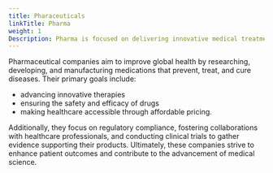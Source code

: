 ```yaml
---
title: Pharaceuticals
linkTitle: Pharma
weight: 1
Description: Pharma is focused on delivering innovative medical treatments to help our patients
---
```


Pharmaceutical companies aim to improve global health by researching, developing, and manufacturing medications that prevent, treat, and cure diseases. Their primary goals include:

- advancing innovative therapies
- ensuring the safety and efficacy of drugs
- making healthcare accessible through affordable pricing. 

Additionally, they focus on regulatory compliance, fostering collaborations with healthcare professionals, and conducting clinical trials to gather evidence supporting their products. Ultimately, these companies strive to enhance patient outcomes and contribute to the advancement of medical science.